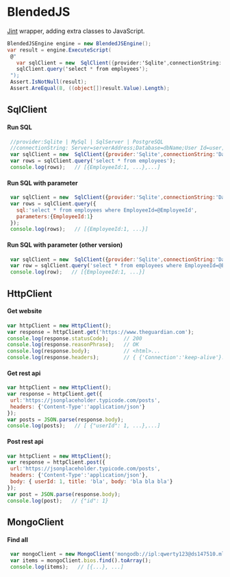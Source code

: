 # BlendedJS

[Jint](https://github.com/sebastienros/jint) wrapper, adding extra classes to JavaScript.

 ```cs
 BlendedJSEngine engine = new BlendedJSEngine();
 var result = engine.ExecuteScript(
  @"
    var sqlClient = new  SqlClient({provider:'Sqlite',connectionString:'Data Source = chinook.db;'});
    sqlClient.query('select * from employees');
  ");
  Assert.IsNotNull(result);
  Assert.AreEqual(8, ((object[])result.Value).Length);
```

                
 ## SqlClient
 #### Run SQL
 ```javascript
  //provider:Sqlite | MySql | SqlServer | PostgreSQL
  //connectionString: Server=serverAddress;Database=dbName;User Id=user; Password=pass;
  var sqlClient = new  SqlClient({provider:'Sqlite',connectionString:'Data Source = chinook.db;'});
  var rows = sqlClient.query('select * from employees');
  console.log(rows);   // [{EmployeeId:1, ...},...]
```

 #### Run SQL with parameter
 ```javascript
  var sqlClient = new  SqlClient({provider:'Sqlite',connectionString:'Data Source = chinook.db;'});
  var rows = sqlClient.query({
    sql:'select * from employees where EmployeeId=@EmployeeId', 
    parameters:{EmployeeId:1}
  });
  console.log(rows);   // [{EmployeeId:1, ...}]
```

 #### Run SQL with parameter (other version)
 ```javascript
  var sqlClient = new  SqlClient({provider:'Sqlite',connectionString:'Data Source = chinook.db;'});
  var row = sqlClient.query('select * from employees where EmployeeId=@EmployeeId', {EmployeeId:1});
  console.log(row);   // [{EmployeeId:1, ...}]
```

 ## HttpClient
 #### Get website
 ```javascript
 var httpClient = new HttpClient();
 var response = httpClient.get('https://www.theguardian.com');
 console.log(response.statusCode);     // 200
 console.log(response.reasonPhrase);   // OK
 console.log(response.body);           // <html>...
 console.log(response.headers);        // { {'Connection':'keep-alive'}...}
```

#### Get rest api
 ```javascript
 var httpClient = new HttpClient();
 var response = httpClient.get({
  url:'https://jsonplaceholder.typicode.com/posts',
  headers: {'Content-Type':'application/json'}
 });
 var posts = JSON.parse(response.body);
 console.log(posts);   // [ {"userId": 1, ...},...]
```

#### Post rest api
 ```javascript
 var httpClient = new HttpClient();
 var response = httpClient.post({
  url:'https://jsonplaceholder.typicode.com/posts',
  headers: {'Content-Type':'application/json'},
  body: { userId: 1, title: 'bla', body: 'bla bla bla'}
 });
 var post = JSON.parse(response.body);
 console.log(post);   // {"id": 1}
```

 ## MongoClient
 #### Find all
 ```javascript
  var mongoClient = new MongoClient('mongodb://ipl:qwerty123@ds147510.mlab.com:47510/heroku_rgzrhk40');
  var items = mongoClient.bios.find().toArray();
  console.log(items);   // [{...}, ...]
```


